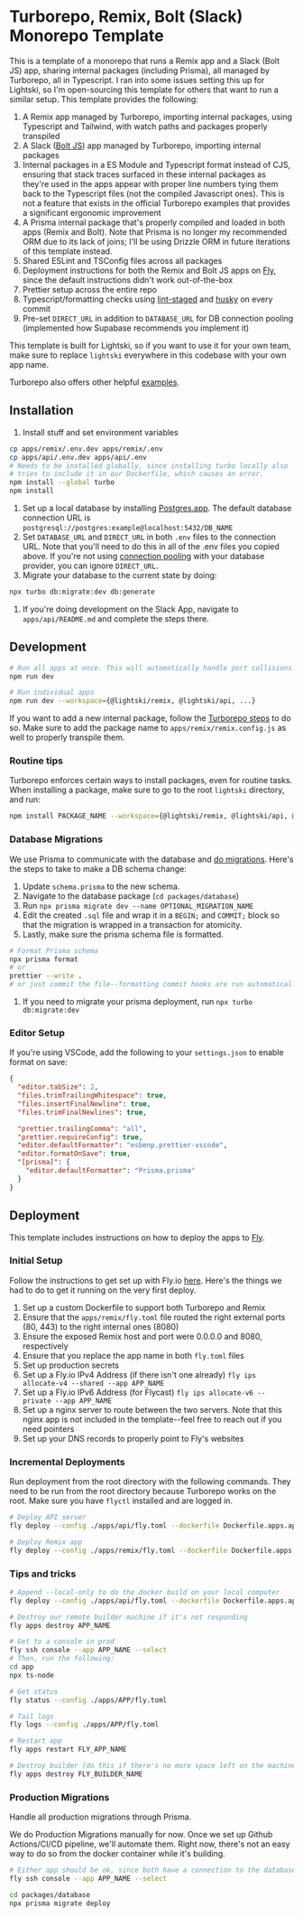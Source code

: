 # Turborepo, Remix, Bolt (Slack) Monorepo Template

This is a template of a monorepo that runs a Remix app and a Slack (Bolt JS) app, sharing internal packages (including Prisma), all managed by Turborepo, all in Typescript. I ran into some issues setting this up for Lightski, so I'm open-sourcing this template for others that want to run a similar setup. This template provides the following:

1. A Remix app managed by Turborepo, importing internal packages, using Typescript and Tailwind, with watch paths and packages properly transpiled
1. A Slack ([Bolt JS](https://slack.dev/bolt-js/tutorial/getting-started)) app managed by Turborepo, importing internal packages
1. Internal packages in a ES Module and Typescript format instead of CJS, ensuring that stack traces surfaced in these internal packages as they're used in the apps appear with proper line numbers tying them back to the Typescript files (not the compiled Javascript ones). This is not a feature that exists in the official Turborepo examples that provides a significant ergonomic improvement
1. A Prisma internal package that's properly compiled and loaded in both apps (Remix and Bolt). Note that Prisma is no longer my recommended ORM due to its lack of joins; I'll be using Drizzle ORM in future iterations of this template instead.
1. Shared ESLint and TSConfig files across all packages
1. Deployment instructions for both the Remix and Bolt JS apps on [Fly](fly.io), since the default instructions didn't work out-of-the-box
1. Prettier setup across the entire repo
1. Typescript/formatting checks using [lint-staged](https://github.com/okonet/lint-staged) and [husky](https://github.com/typicode/husky) on every commit
1. Pre-set `DIRECT_URL` in addition to `DATABASE_URL` for DB connection pooling (implemented how Supabase recommends you implement it)

This template is built for Lightski, so if you want to use it for your own team, make sure to replace `lightski` everywhere in this codebase with your own app name.

Turborepo also offers other helpful [examples](https://turbo.build/repo/docs/getting-started/from-example).

## Installation

1. Install stuff and set environment variables

```sh
cp apps/remix/.env.dev apps/remix/.env
cp apps/api/.env.dev apps/api/.env
# Needs to be installed globally, since installing turbo locally also
# tries to include it in our Dockerfile, which causes an error.
npm install --global turbo
npm install

```

1. Set up a local database by installing [Postgres.app](https://postgresapp.com/). The default database connection URL is `postgresql://postgres:example@localhost:5432/DB_NAME`
1. Set `DATABASE_URL` and `DIRECT_URL` in both `.env` files to the connection URL. Note that you'll need to do this in all of the .env files you copied above. If you're not using [connection pooling](https://www.prisma.io/docs/guides/database/supabase) with your database provider, you can ignore `DIRECT_URL`.
1. Migrate your database to the current state by doing:

```sh
npx turbo db:migrate:dev db:generate
```

1. If you're doing development on the Slack App, navigate to `apps/api/README.md` and complete the steps there.

## Development

```sh
# Run all apps at once. This will automatically handle port collisions.
npm run dev

# Run individual apps
npm run dev --workspace={@lightski/remix, @lightski/api, ...}
```

If you want to add a new internal package, follow the [Turborepo steps](https://turbo.build/repo/docs/handbook/sharing-code/internal-packages) to do so. Make sure to add the package name to `apps/remix/remix.config.js` as well to properly transpile them.

### Routine tips

Turborepo enforces certain ways to install packages, even for routine tasks. When installing a package, make sure to go to the root `lightski` directory, and run:

```sh
npm install PACKAGE_NAME --workspace={@lightski/remix, @lightski/api, @lightski/database, ...}
```

### Database Migrations

We use Prisma to communicate with the database and [do migrations](https://www.prisma.io/docs/concepts/components/prisma-migrate/migrate-development-production). Here's the steps to take to make a DB schema change:

1. Update `schema.prisma` to the new schema.
1. Navigate to the database package (`cd packages/database`)
1. Run `npx prisma migrate dev --name OPTIONAL_MIGRATION_NAME`
1. Edit the created `.sql` file and wrap it in a `BEGIN;` and `COMMIT;` block so that the migration is wrapped in a transaction for atomicity.
1. Lastly, make sure the prisma schema file is formatted.

```sh
# Format Prisma schema
npx prisma format
# or
prettier --write .
# or just commit the file--formatting commit hooks are run automatically
```

1. If you need to migrate your prisma deployment, run `npx turbo db:migrate:dev`

### Editor Setup

If you're using VSCode, add the following to your `settings.json` to enable format on save:

```json
{
  "editor.tabSize": 2,
  "files.trimTrailingWhitespace": true,
  "files.insertFinalNewline": true,
  "files.trimFinalNewlines": true,

  "prettier.trailingComma": "all",
  "prettier.requireConfig": true,
  "editor.defaultFormatter": "esbenp.prettier-vscode",
  "editor.formatOnSave": true,
  "[prisma]": {
    "editor.defaultFormatter": "Prisma.prisma"
  }
}
```

## Deployment

This template includes instructions on how to deploy the apps to [Fly](fly.io).

### Initial Setup

Follow the instructions to get set up with Fly.io [here](https://fly.io/docs/hands-on/install-fly/).
Here's the things we had to do to get it running on the very first deploy.

1. Set up a custom Dockerfile to support both Turborepo and Remix
1. Ensure that the `apps/remix/fly.toml` file routed the right external ports (80, 443) to the right internal ones (8080)
1. Ensure the exposed Remix host and port were 0.0.0.0 and 8080, respectively
1. Ensure that you replace the app name in both `fly.toml` files
1. Set up production secrets
1. Set up a Fly.io IPv4 Address (if there isn't one already) `fly ips allocate-v4 --shared --app APP_NAME`
1. Set up a Fly.io IPv6 Address (for Flycast) `fly ips allocate-v6 --private --app APP_NAME`
1. Set up a nginx server to route between the two servers. Note that this nginx app is not included in the template--feel free to reach out if you need pointers
1. Set up your DNS records to properly point to Fly's websites

### Incremental Deployments

Run deployment from the root directory with the following commands. They need to be run from the root directory because Turborepo works on the root. Make sure you have `flyctl` installed and are logged in.

```bash
# Deploy API server
fly deploy --config ./apps/api/fly.toml --dockerfile Dockerfile.apps.api

# Deploy Remix app
fly deploy --config ./apps/remix/fly.toml --dockerfile Dockerfile.apps.remix
```

### Tips and tricks

```sh
# Append --local-only to do the docker build on your local computer
fly deploy --config ./apps/api/fly.toml --dockerfile Dockerfile.apps.api --local-only

# Destroy our remote builder machine if it's not responding
fly apps destroy APP_NAME

# Get to a console in prod
fly ssh console --app APP_NAME --select
# Then, run the following:
cd app
npx ts-node

# Get status
fly status --config ./apps/APP/fly.toml

# Tail logs
fly logs --config ./apps/APP/fly.toml

# Restart app
fly apps restart FLY_APP_NAME

# Destroy builder (do this if there's no more space left on the machine)
fly apps destroy FLY_BUILDER_NAME
```

### Production Migrations

Handle all production migrations through Prisma.

We do Production Migrations manually for now. Once we set up Github Actions/CI/CD pipeline, we'll automate them. Right now, there's not an easy way to do so from the docker container while it's building.

```sh
# Either app should be ok, since both have a connection to the database.
fly ssh console --app APP_NAME --select

cd packages/database
npx prisma migrate deploy
```
